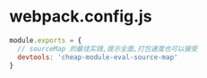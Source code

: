 # webpack.config.js

```javascript
module.exports = {
  // sourceMap 的最佳实践,提示全面,打包速度也可以接受
  devtools: 'cheap-module-eval-source-map'
}
```
